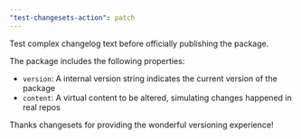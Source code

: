 ```yaml
---
"test-changesets-action": patch
---
```


Test complex changelog text before officially publishing the package.

The package includes the following properties:
- `version`: A internal version string indicates the current version of the package
- `content`: A virtual content to be altered, simulating changes happened in real repos

Thanks changesets for providing the wonderful versioning experience!

